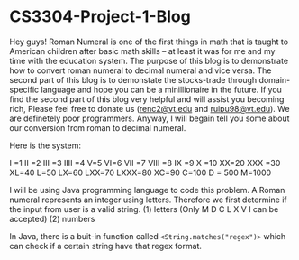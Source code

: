 # CS3304-Project-1-Blog
Hey guys! Roman Numeral is one of the first things in math that is taught to American children after basic math skills – at least it was for me and my time with the education system. The purpose of this blog is to demonstrate how to convert roman numeral to decimal numeral and vice versa. The second part of this blog is to demonstate the stocks-trade through domain-specific language and hope you can be a minillionaire in the future. If you find the second part of this blog very helpful and will assist you becoming rich, Please feel free to donate us (renc2@vt.edu and ruipu98@vt.edu). We are definetely poor programmers. Anyway, I will begain tell you some about our conversion from roman to decimal numeral. 


Here is the system:

I =1
II =2
III =3
IIII =4
V=5
VI=6
VII =7
VIII =8
IX =9
X =10
XX=20
XXX =30
XL=40
L=50
LX=60
LXX=70
LXXX=80
XC=90
C=100
D = 500
M=1000


I will be using Java programming language to code this problem. A Roman numeral represents an integer using letters. 
Therefore we first determine if the input from user is a valid string. 
(1) letters (Only M D C L X V I can be accepted)
(2) numbers

In Java, there is a buit-in function called `<String.matches("regex")>` which can check if a certain string have that regex format. 
